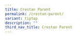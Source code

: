 ```yaml
---
title: Crestan Parent
permalink: /crestan-parent/
variant: tiptap
description: ""
third_nav_title: Crestan Parent
---
```

